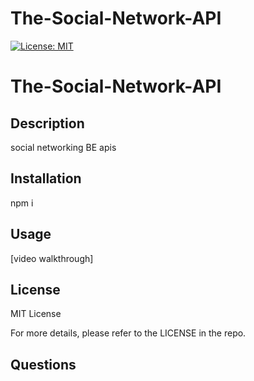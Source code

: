 # The-Social-Network-API

[![License: MIT](https://img.shields.io/badge/License-MIT-yellow.svg)](https://opensource.org/licenses/MIT)

# The-Social-Network-API
## Description 
social networking BE apis
## Installation 
npm i 
## Usage 
[video walkthrough]
## License 
MIT License 

For more details, please refer to the LICENSE in the repo.
## Questions
